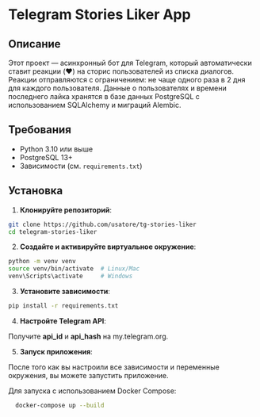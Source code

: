 # Telegram Stories Liker App

## Описание
Этот проект — асинхронный бот для Telegram, который автоматически ставит реакции (❤️) на сторис пользователей из списка диалогов. Реакции отправляются с ограничением: не чаще одного раза в 2 дня для каждого пользователя. Данные о пользователях и времени последнего лайка хранятся в базе данных PostgreSQL с использованием SQLAlchemy и миграций Alembic.

## Требования
- Python 3.10 или выше
- PostgreSQL 13+
- Зависимости (см. `requirements.txt`)


## Установка

1. **Клонируйте репозиторий**:
 ```bash
 git clone https://github.com/usatore/tg-stories-liker
 cd telegram-stories-liker
 ```

2. **Создайте и активируйте виртуальное окружение**:
```bash
python -m venv venv
source venv/bin/activate  # Linux/Mac
venv\Scripts\activate     # Windows
```

3. **Установите зависимости**:
```bash
pip install -r requirements.txt
```

4. **Настройте Telegram API**:

Получите **api_id** и **api_hash** на my.telegram.org.

5. **Запуск приложения**:

После того как вы настроили все зависимости и переменные окружения, вы можете запустить приложение.

Для запуска с использованием Docker Compose:
```bash
  docker-compose up --build







